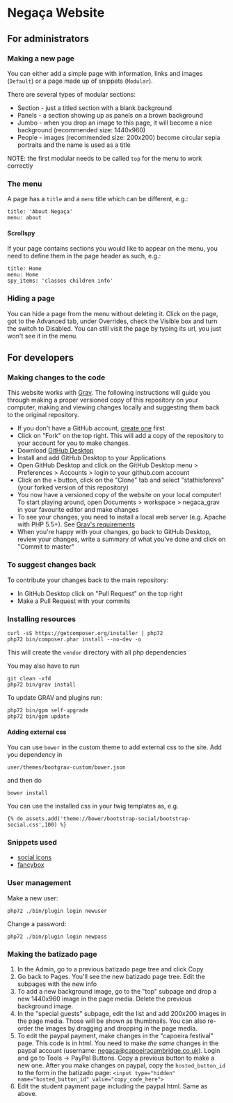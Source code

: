 # Negaça Website

## For administrators

### Making a new page

You can either add a simple page with information, links and images (`Default`) or a page made up of snippets (`Modular`).

There are several types of modular sections:

* Section - just a titled section with a blank background
* Panels - a section showing up as panels on a brown background
* Jumbo - when you drop an image to this page, it will become a nice background (recommended size: 1440x960)
* People - images (recommended size: 200x200) become circular sepia portraits and the name is used as a title

NOTE: the first modular needs to be called `top` for the menu to work correctly

### The menu

A page has a `title` and a `menu` title which can be different, e.g.:

    title: 'About Negaça'
    menu: about

#### Scrollspy

If your page contains sections you would like to appear on the menu, you need to define them in the page header as such, e.g.:

    title: Home
    menu: Home
    spy_items: 'classes children info'

### Hiding a page

You can hide a page from the menu without deleting it. Click on the page, got to the Advanced tab, under Overrides, check the Visible box and turn the switch to Disabled. You can still visit the page by typing its url, you just won't see it in the menu.

## For developers

### Making changes to the code

This website works with [Grav](https://getgrav.org/). The following instructions will guide you through making a proper versioned copy of this repository on your computer, making and viewing changes locally and suggesting them back to the original repository.

* If you don't have a GitHub account, [create one](https://github.com/join) first
* Click on "Fork" on the top right. This will add a copy of the repository to your account for you to make changes.
* Download [GitHub Desktop](https://desktop.github.com/)
* Install and add GitHub Desktop to your Applications
* Open GitHub Desktop and click on the GitHub Desktop menu > Preferences > Accounts > login to your github.com account
* Click on the `+` button, click on the "Clone" tab and select "stathisforeva" (your forked version of this repository)
* You now have a versioned copy of the website on your local computer! To start playing around, open Documents > workspace > negaca\_grav in your favourite editor and make changes
* To see your changes, you need to install a local web server (e.g. Apache with PHP 5.5+). See [Grav's requirements](https://learn.getgrav.org/basics/requirements)
* When you're happy with your changes, go back to GitHub Desktop, review your changes, write a summary of what you've done and click on "Commit to master"

### To suggest changes back

To contribute your changes back to the main repository:

* In GitHub Desktop click on "Pull Request" on the top right
* Make a Pull Request with your commits

### Installing resources

    curl -sS https://getcomposer.org/installer | php72
    php72 bin/composer.phar install --no-dev -o

This will create the `vendor` directory with all php dependencies

You may also have to run

    git clean -xfd
    php72 bin/grav install

To update GRAV and plugins run:

    php72 bin/gpm self-upgrade
    php72 bin/gpm update

#### Adding external css

You can use `bower` in the custom theme to add external css to the site. Add you dependency in

    user/themes/bootgrav-custom/bower.json

and then do

    bower install

You can use the installed css in your twig templates as, e.g.

    {% do assets.add('theme://bower/bootstrap-social/bootstrap-social.css',100) %}

### Snippets used

* [social icons](http://bootsnipp.com/snippets/3kQrB)
* [fancybox](http://bootsnipp.com/snippets/featured/image-gallery-with-fancybox)

### User management

Make a new user:

    php72 ./bin/plugin login newuser

Change a password:

    php72 ./bin/plugin login newpass

### Making the batizado page

1. In the Admin, go to a previous batizado page tree and click Copy
2. Go back to Pages. You'll see the new batizado page tree. Edit the subpages with the new info
3. To add a new background image, go to the "top" subpage and drop a new 1440x960 image in the page media. Delete the previous background image.
4. In the "special guests" subpage, edit the list and add 200x200 images in the page media. Those will be shown as thumbnails. You can also re-order the images by dragging and dropping in the page media.
5. To edit the paypal payment, make changes in the "capoeira festival" page. This code is in html. You need to make _the same_ changes in the paypal account (username: negaca@capoeiracambridge.co.uk). Login and go to Tools -> PayPal Buttons. Copy a previous button to make a new one. After you make changes on paypal, copy the `hosted_button_id` to the form in the batizado page: `<input type="hidden" name="hosted_button_id" value="copy_code_here">`
6. Edit the student payment page including the paypal html. Same as above.

